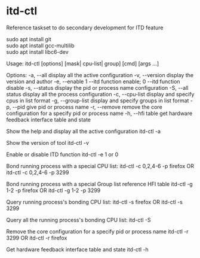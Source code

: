 # itd-ctl
Reference taskset to do secondary development for ITD feature 

sudo apt install git                                                                                                                                                 
sudo apt install gcc-multilib                                                                                                                                          
sudo apt install libc6-dev 


Usage:
         itd-ctl [options] [mask| cpu-list| group] [cmd] [args ...]


Options:
        -a, --all               display all the active configuration
        -v, --version           display the version and author
        -e, --enable            1 --itd function enable; 0 --itd function disable
        -s, --status            display the pid or process name configuration
        -S, --all status        display all the process configuration
        -c, --cpu-list          display and specify cpus in list format
        -g, --group-list        display and specify groups in list format
        -p, --pid               give pid or process name
        -r, --remove            remove the core configuration for a specify pid or process name
        -h, --hfi table         get hardware feedback interface table and state



Show the help and display all the active configuration
        itd-ctl -a

Show the version of tool
        itd-ctl -v

Enable or disable ITD function
        itd-ctl -e 1 or 0

Bond running process with a special CPU list:
        itd-ctl -c 0,2,4-6 -p firefox OR itd-ctl -c 0,2,4-6 -p 3299

Bond running process with a special Group list reference HFI table
        itd-ctl -g 1-2 -p firefox OR itd-ctl -g 1-2 -p 3299

Query running process's bonding CPU list:
        itd-ctl -s firefox OR itd-ctl -s 3299

Query all the running process's bonding CPU list:
        itd-ctl -S

Remove the core configuration for a specify pid or process name
        itd-ctl -r 3299 OR itd-ctl -r firefox

Get hardware feedback interface table and state
        itd-ctl -h


